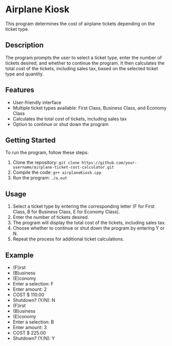 # Airplane Kiosk

This program determines the cost of airplane tickets depending on the ticket type.

## Description

The program prompts the user to select a ticket type, enter the number of tickets desired, and whether to continue the program. It then calculates the total cost of the tickets, including sales tax, based on the selected ticket type and quantity.

## Features

- User-friendly interface
- Multiple ticket types available: First Class, Business Class, and Economy Class
- Calculates the total cost of tickets, including sales tax
- Option to continue or shut down the program

## Getting Started

To run the program, follow these steps:

1. Clone the repository: `git clone https://github.com/your-username/airplane-ticket-cost-calculator.git`
2. Compile the code: `g++ airplaneKiosk.cpp`
3. Run the program: `./a.out`

## Usage

1. Select a ticket type by entering the corresponding letter (F for First Class, B for Business Class, E for Economy Class).
2. Enter the number of tickets desired.
3. The program will display the total cost of the tickets, including sales tax.
4. Choose whether to continue or shut down the program by entering Y or N.
5. Repeat the process for additional ticket calculations.

## Example
- (F)irst
- (B)usiness
- (E)conomy
- Enter a selection: F
- Enter amount: 2
- COST $ 110.00
- Shutdown? (Y/N): N
- (F)irst
- (B)usiness
- (E)conomy
- Enter a selection: B
- Enter amount: 3
- COST $ 225.00
- Shutdown? (Y/N): Y

